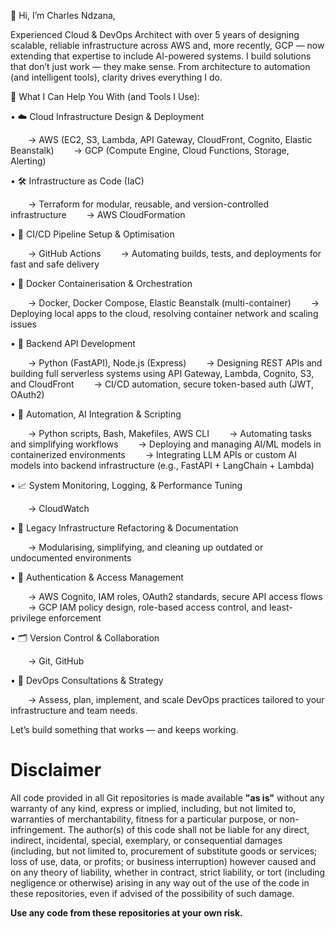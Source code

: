 👋 Hi, I’m Charles Ndzana,

Experienced Cloud & DevOps Architect with over 5 years of designing scalable, reliable infrastructure across AWS and, more recently, GCP — now extending that expertise to include AI-powered systems. I build solutions that don’t just work — they make sense. From architecture to automation (and intelligent tools), clarity drives everything I do.

🧩 What I Can Help You With (and Tools I Use):

• ☁️ Cloud Infrastructure Design & Deployment

  → AWS (EC2, S3, Lambda, API Gateway, CloudFront, Cognito, Elastic Beanstalk)
  → GCP (Compute Engine, Cloud Functions, Storage, Alerting)

• 🛠️ Infrastructure as Code (IaC)

  → Terraform for modular, reusable, and version-controlled infrastructure
  → AWS CloudFormation

• 🚀 CI/CD Pipeline Setup & Optimisation

  → GitHub Actions
  → Automating builds, tests, and deployments for fast and safe delivery

• 🐳 Docker Containerisation & Orchestration

  → Docker, Docker Compose, Elastic Beanstalk (multi-container)
  → Deploying local apps to the cloud, resolving container network and scaling issues

• 🧬 Backend API Development

  → Python (FastAPI), Node.js (Express)
  → Designing REST APIs and building full serverless systems using API Gateway, Lambda, Cognito, S3, and CloudFront
  → CI/CD automation, secure token-based auth (JWT, OAuth2)

• 🤖 Automation, AI Integration & Scripting

  → Python scripts, Bash, Makefiles, AWS CLI
  → Automating tasks and simplifying workflows
  → Deploying and managing AI/ML models in containerized environments
  → Integrating LLM APIs or custom AI models into backend infrastructure (e.g., FastAPI + LangChain + Lambda)

• 📈 System Monitoring, Logging, & Performance Tuning

  → CloudWatch

• 🔧 Legacy Infrastructure Refactoring & Documentation

  → Modularising, simplifying, and cleaning up outdated or undocumented environments

• 🔐 Authentication & Access Management

  → AWS Cognito, IAM roles, OAuth2 standards, secure API access flows
  → GCP IAM policy design, role-based access control, and least-privilege enforcement

• 🗂️ Version Control & Collaboration

  → Git, GitHub

• 🧭 DevOps Consultations & Strategy

  → Assess, plan, implement, and scale DevOps practices tailored to your infrastructure and team needs.

Let’s build something that works — and keeps working.



# Disclaimer

All code provided in all Git repositories is made available **"as is"** without any warranty of any kind, express or implied, including, but not limited to, warranties of merchantability, fitness for a particular purpose, or non-infringement. The author(s) of this code shall not be liable for any direct, indirect, incidental, special, exemplary, or consequential damages (including, but not limited to, procurement of substitute goods or services; loss of use, data, or profits; or business interruption) however caused and on any theory of liability, whether in contract, strict liability, or tort (including negligence or otherwise) arising in any way out of the use of the code in these repositories, even if advised of the possibility of such damage.

**Use any code from these repositories at your own risk.**


<!---
charlesndzana/charlesndzana is a ✨ special ✨ repository because its `README.md` (this file) appears on your GitHub profile.
You can click the Preview link to take a look at your changes.
--->
